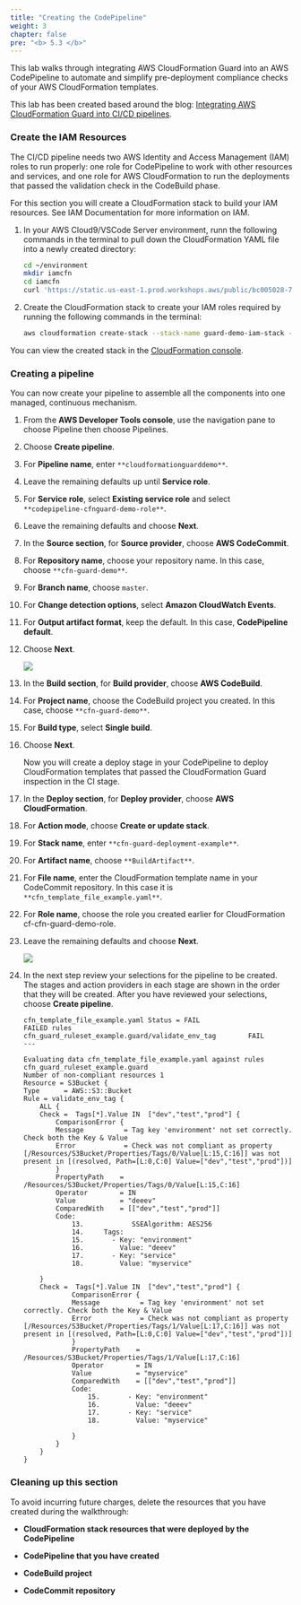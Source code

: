 ```yaml
---
title: "Creating the CodePipeline"
weight: 3
chapter: false
pre: "<b> 5.3 </b>"
---
```


This lab walks through integrating AWS CloudFormation Guard into an AWS CodePipeline  to automate and simplify pre-deployment compliance checks of your AWS CloudFormation templates.

This lab has been created based around the blog: [Integrating AWS CloudFormation Guard into CI/CD pipelines](https://aws.amazon.com/blogs/devops/integrating-aws-cloudformation-guard/).

### Create the IAM Resources

The CI/CD pipeline needs two AWS Identity and Access Management (IAM) roles to run properly: one role for CodePipeline to work with other resources and services, and one role for AWS CloudFormation to run the deployments that passed the validation check in the CodeBuild phase.

For this section you will create a CloudFormation stack to build your IAM resources. See IAM Documentation for more information on IAM.

1. In your AWS Cloud9/VSCode Server environment, runn the following commands in the terminal to pull down the CloudFormation YAML file into a newly created directory:

    ```bash
    cd ~/environment
    mkdir iamcfn
    cd iamcfn
    curl 'https://static.us-east-1.prod.workshops.aws/public/bc005028-76d7-42ac-9cb2-fed686ce81e0/static/templates/pipeline_iam.yaml' --output pipeline_iam.yaml
    ```

2. Create the CloudFormation stack to create your IAM roles required by running the following commands in the terminal:

    ```bash
    aws cloudformation create-stack --stack-name guard-demo-iam-stack --template-body file://pipeline_iam.yaml --capabilities CAPABILITY_NAMED_IAM
    ```

You can view the created stack in the [CloudFormation console](https://console.aws.amazon.com/cloudformation/).

### Creating a pipeline

You can now create your pipeline to assemble all the components into one managed, continuous mechanism.

1. From the **AWS Developer Tools console**, use the navigation pane to choose Pipeline then choose Pipelines.

1. Choose **Create pipeline**.

1. For **Pipeline name**, enter `**cloudformationguarddemo**`.

1. Leave the remaining defaults up until **Service role**.

1. For **Service role**, select **Existing service role** and select `**codepipeline-cfnguard-demo-role**`.

1. Leave the remaining defaults and choose **Next**.

1. In the **Source section**, for **Source provider**, choose **AWS CodeCommit**.

1. For **Repository name**, choose your repository name. In this case, choose `**cfn-guard-demo**`.

1. For **Branch name**, choose `master`.

1. For **Change detection options**, select **Amazon CloudWatch Events**.

1. For **Output artifact format**, keep the default. In this case, **CodePipeline default**.

1. Choose **Next**.

    ![](../../images/5/3/001.png)

1. In the **Build section**, for **Build provider**, choose **AWS CodeBuild**.

1. For **Project name**, choose the CodeBuild project you created. In this case, choose `**cfn-guard-demo**`.

1. For **Build type**, select **Single build**.

1. Choose **Next**.

    Now you will create a deploy stage in your CodePipeline to deploy CloudFormation templates that passed the CloudFormation Guard inspection in the CI stage.

1. In the **Deploy section**, for **Deploy provider**, choose **AWS CloudFormation**.

1. For **Action mode**, choose **Create or update stack**.

1. For **Stack name**, enter `**cfn-guard-deployment-example**`.

1. For **Artifact name**, choose `**BuildArtifact**`.

1. For **File name**, enter the CloudFormation template name in your CodeCommit repository. In this case it is `**cfn_template_file_example.yaml**`.

1. For **Role name**, choose the role you created earlier for CloudFormation cf-cfn-guard-demo-role.

1. Leave the remaining defaults and choose **Next**.

    ![](../../images/5/3/002.png)

1. In the next step review your selections for the pipeline to be created. The stages and action providers in each stage are shown in the order that they will be created. After you have reviewed your selections, choose **Create pipeline**.

    ```
    cfn_template_file_example.yaml Status = FAIL
    FAILED rules
    cfn_guard_ruleset_example.guard/validate_env_tag        FAIL
    ---

    Evaluating data cfn_template_file_example.yaml against rules cfn_guard_ruleset_example.guard
    Number of non-compliant resources 1
    Resource = S3Bucket {
    Type      = AWS::S3::Bucket
    Rule = validate_env_tag {
        ALL {
        Check =  Tags[*].Value IN  ["dev","test","prod"] {
            ComparisonError {
            Message          = Tag key 'environment' not set correctly. Check both the Key & Value
            Error            = Check was not compliant as property [/Resources/S3Bucket/Properties/Tags/0/Value[L:15,C:16]] was not present in [(resolved, Path=[L:0,C:0] Value=["dev","test","prod"])]
            }
            PropertyPath    = /Resources/S3Bucket/Properties/Tags/0/Value[L:15,C:16]
            Operator        = IN
            Value           = "deeev"
            ComparedWith    = [["dev","test","prod"]]
            Code:
                13.            SSEAlgorithm: AES256
                14.     Tags:
                15.       - Key: "environment"
                16.         Value: "deeev"
                17.       - Key: "service"
                18.         Value: "myservice"

        }
        Check =  Tags[*].Value IN  ["dev","test","prod"] {
                ComparisonError {
                Message          = Tag key 'environment' not set correctly. Check both the Key & Value
                Error            = Check was not compliant as property [/Resources/S3Bucket/Properties/Tags/1/Value[L:17,C:16]] was not present in [(resolved, Path=[L:0,C:0] Value=["dev","test","prod"])]
                }
                PropertyPath    = /Resources/S3Bucket/Properties/Tags/1/Value[L:17,C:16]
                Operator        = IN
                Value           = "myservice"
                ComparedWith    = [["dev","test","prod"]]
                Code:
                    15.       - Key: "environment"
                    16.         Value: "deeev"
                    17.       - Key: "service"
                    18.         Value: "myservice"

                }
            }
        }
    }
    ```

### Cleaning up this section

To avoid incurring future charges, delete the resources that you have created during the walkthrough:

- **CloudFormation stack resources that were deployed by the CodePipeline**

- **CodePipeline that you have created**

- **CodeBuild project**

- **CodeCommit repository**